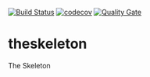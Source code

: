 [![Build Status](https://travis-ci.org/codenergic/theskeleton.svg?branch=master)](https://travis-ci.org/codenergic/theskeleton)
[![codecov](https://codecov.io/gh/codenergic/theskeleton/branch/master/graph/badge.svg)](https://codecov.io/gh/codenergic/theskeleton)
[![Quality Gate](https://sonarqube.com/api/badges/gate?key=org.codenergic.theskeleton:theskeleton-web)](https://sonarqube.com/dashboard/index/org.codenergic.theskeleton:theskeleton-web)

# theskeleton
The Skeleton
